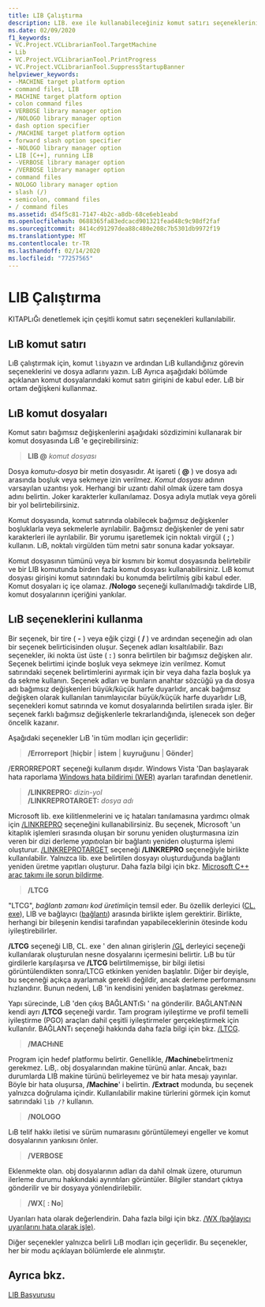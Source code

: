 ```yaml
---
title: LIB Çalıştırma
description: LIB. exe ile kullanabileceğiniz komut satırı seçeneklerini açıklar.
ms.date: 02/09/2020
f1_keywords:
- VC.Project.VCLibrarianTool.TargetMachine
- Lib
- VC.Project.VCLibrarianTool.PrintProgress
- VC.Project.VCLibrarianTool.SuppressStartupBanner
helpviewer_keywords:
- -MACHINE target platform option
- command files, LIB
- MACHINE target platform option
- colon command files
- VERBOSE library manager option
- /NOLOGO library manager option
- dash option specifier
- /MACHINE target platform option
- forward slash option specifier
- -NOLOGO library manager option
- LIB [C++], running LIB
- -VERBOSE library manager option
- /VERBOSE library manager option
- command files
- NOLOGO library manager option
- slash (/)
- semicolon, command files
- / command files
ms.assetid: d54f5c81-7147-4b2c-a8db-68ce6eb1eabd
ms.openlocfilehash: 0688365fa83edcacd901321fead48c9c98df2faf
ms.sourcegitcommit: 8414cd91297dea88c480e208c7b5301db9972f19
ms.translationtype: MT
ms.contentlocale: tr-TR
ms.lasthandoff: 02/14/2020
ms.locfileid: "77257565"
---
```

# <a name="running-lib"></a>LIB Çalıştırma

KITAPLıĞı denetlemek için çeşitli komut satırı seçenekleri kullanılabilir.

## <a name="lib-command-line"></a>LıB komut satırı

LıB çalıştırmak için, komut `lib`yazın ve ardından LıB kullandığınız görevin seçeneklerini ve dosya adlarını yazın. LıB Ayrıca aşağıdaki bölümde açıklanan komut dosyalarındaki komut satırı girişini de kabul eder. LıB bir ortam değişkeni kullanmaz.

## <a name="lib-command-files"></a>LıB komut dosyaları

Komut satırı bağımsız değişkenlerini aşağıdaki sözdizimini kullanarak bir komut dosyasında LıB 'e geçirebilirsiniz:

> **LIB \@** <em>komut dosyası</em>

Dosya *komutu-dosya* bir metin dosyasıdır. At işareti ( **\@** ) ve dosya adı arasında boşluk veya sekmeye izin verilmez. *Komut dosyası* adının varsayılan uzantısı yok. Herhangi bir uzantı dahil olmak üzere tam dosya adını belirtin. Joker karakterler kullanılamaz. Dosya adıyla mutlak veya göreli bir yol belirtebilirsiniz.

Komut dosyasında, komut satırında olabilecek bağımsız değişkenler boşluklarla veya sekmelerle ayrılabilir. Bağımsız değişkenler de yeni satır karakterleri ile ayrılabilir. Bir yorumu işaretlemek için noktalı virgül ( **;** ) kullanın. LıB, noktalı virgülden tüm metni satır sonuna kadar yoksayar.

Komut dosyasının tümünü veya bir kısmını bir komut dosyasında belirtebilir ve bir LIB komutunda birden fazla komut dosyası kullanabilirsiniz. LıB komut dosyası girişini komut satırındaki bu konumda belirtilmiş gibi kabul eder. Komut dosyaları iç içe olamaz. **/Nologo** seçeneği kullanılmadığı takdirde LIB, komut dosyalarının içeriğini yankılar.

## <a name="using-lib-options"></a>LıB seçeneklerini kullanma

Bir seçenek, bir tire ( **-** ) veya eğik çizgi ( **/** ) ve ardından seçeneğin adı olan bir seçenek belirticisinden oluşur. Seçenek adları kısaltılabilir. Bazı seçenekler, iki nokta üst üste ( **:** ) sonra belirtilen bir bağımsız değişken alır. Seçenek belirtimi içinde boşluk veya sekmeye izin verilmez. Komut satırındaki seçenek belirtimlerini ayırmak için bir veya daha fazla boşluk ya da sekme kullanın. Seçenek adları ve bunların anahtar sözcüğü ya da dosya adı bağımsız değişkenleri büyük/küçük harfe duyarlıdır, ancak bağımsız değişken olarak kullanılan tanımlayıcılar büyük/küçük harfe duyarlıdır LıB, seçenekleri komut satırında ve komut dosyalarında belirtilen sırada işler. Bir seçenek farklı bağımsız değişkenlerle tekrarlandığında, işlenecek son değer öncelik kazanır.

Aşağıdaki seçenekler LıB 'in tüm modları için geçerlidir:

> **/Errorreport** \[**hiçbir** &#124; **istem** &#124; **kuyruğunu** &#124; **Gönder**]

/ERRORREPORT seçeneği kullanım dışıdır. Windows Vista 'Dan başlayarak hata raporlama [Windows hata bildirimi (WER)](/windows/win32/wer/windows-error-reporting) ayarları tarafından denetlenir.

> **/LINKREPRO:** _dizin-yol_ \
> **/LINKREPROTARGET:** _dosya adı_

Microsoft lib. exe kilitlenmelerini ve iç hataları tanılamasına yardımcı olmak için [/LINKREPRO](linkrepro.md) seçeneğini kullanabilirsiniz. Bu seçenek, Microsoft 'un kitaplık işlemleri sırasında oluşan bir sorunu yeniden oluşturmasına izin veren bir dizi derleme *yapıtı*olan bir bağlantı yeniden oluşturma işlemi oluşturur. [/LINKREPROTARGET](linkreprotarget.md) seçeneği **/LINKREPRO** seçeneğiyle birlikte kullanılabilir. Yalnızca lib. exe belirtilen dosyayı oluşturduğunda bağlantı yeniden üretme yapıtları oluşturur. Daha fazla bilgi için bkz. [Microsoft C++ araç takımı ile sorun bildirme](../../overview/how-to-report-a-problem-with-the-visual-cpp-toolset.md).

> **/LTCG**

"LTCG", *bağlantı zamanı kod üretimi*için temsil eder. Bu özellik derleyici ([CL. exe](compiler-options.md)), LIB ve bağlayıcı ([bağlantı](linker-options.md)) arasında birlikte işlem gerektirir. Birlikte, herhangi bir bileşenin kendisi tarafından yapabileceklerinin ötesinde kodu iyileştirebilirler.

**/LTCG** seçeneği LIB, CL. exe ' den alınan girişlerin [/GL](gl-whole-program-optimization.md) derleyici seçeneği kullanılarak oluşturulan nesne dosyalarını içermesini belirtir. LıB bu tür girdilerle karşılaşırsa ve **/LTCG** belirtilmemişse, bir bilgi iletisi görüntülendikten sonra/LTCG etkinken yeniden başlatılır. Diğer bir deyişle, bu seçeneği açıkça ayarlamak gerekli değildir, ancak derleme performansını hızlandırır. Bunun nedeni, LıB 'in kendisini yeniden başlatması gerekmez.

Yapı sürecinde, LıB 'den çıkış BAĞLANTıSı ' na gönderilir. BAĞLANTıNıN kendi ayrı **/LTCG** seçeneği vardır. Tam program iyileştirme ve profil temelli iyileştirme (PGO) araçları dahil çeşitli iyileştirmeler gerçekleştirmek için kullanılır. BAĞLANTı seçeneği hakkında daha fazla bilgi için bkz. [/LTCG](ltcg-link-time-code-generation.md).

> **/MACHıNE**

Program için hedef platformu belirtir. Genellikle, **/Machine**belirtmeniz gerekmez. LıB,. obj dosyalarından makine türünü anlar. Ancak, bazı durumlarda LIB makine türünü belirleyemez ve bir hata mesajı yayınlar. Böyle bir hata oluşursa, **/Machine**' i belirtin. **/Extract** modunda, bu seçenek yalnızca doğrulama içindir. Kullanılabilir makine türlerini görmek için komut satırındaki `lib /?` kullanın.

> **/NOLOGO**

LıB telif hakkı iletisi ve sürüm numarasını görüntülemeyi engeller ve komut dosyalarının yankısını önler.

> **/VERBOSE**

Eklenmekte olan. obj dosyalarının adları da dahil olmak üzere, oturumun ilerleme durumu hakkındaki ayrıntıları görüntüler. Bilgiler standart çıktıya gönderilir ve bir dosyaya yönlendirilebilir.

> **/WX**[ **: No**]

Uyarıları hata olarak değerlendirin. Daha fazla bilgi için bkz. [/WX (bağlayıcı uyarılarını hata olarak işle)](wx-treat-linker-warnings-as-errors.md).

Diğer seçenekler yalnızca belirli LıB modları için geçerlidir. Bu seçenekler, her bir modu açıklayan bölümlerde ele alınmıştır.

## <a name="see-also"></a>Ayrıca bkz.

[LIB Başvurusu](lib-reference.md)
